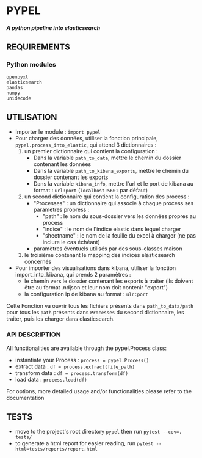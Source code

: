 # PYPEL 
##### _A python pipeline into elasticsearch_
## REQUIREMENTS
### Python modules
```
openpyxl
elasticsearch
pandas
numpy
unidecode
```
## UTILISATION
   - Importer le module : `import pypel`
   - Pour charger des données, utiliser la fonction principale, `pypel.process_into_elastic`, qui attend 3 dictionnaires :
     1. un premier dictionnaire qui contient la configuration :
        - Dans la variable `path_to_data`, mettre le chemin du dossier contenant les données
        - Dans la variable `path_to_kibana_exports`, mettre le chemin du dossier contenant les exports
        - Dans la variable `kibana_info`, mettre l'url et le port de kibana au format : `url:port` (`localhost:5601` par défaut)
     2. un second dictionnaire qui contient la configuration des process :
        - "Processes" : un dictionnaire qui associe à chaque process ses paramètres propress :
           - "path" : le nom du sous-dossier vers les données propres au process
           - "indice" : le nom de l'indice elastic dans lequel charger
           - "sheetname" : le nom de la feuille du excel à charger (ne pas inclure le cas échéant)
        - paramètres éventuels utilisés par des sous-classes maison
     3. le troisième contenant le mapping des indices elasticsearch concernés
   - Pour importer des visualisations dans kibana, utiliser la fonction import_into_kibana, qui prends 2 paramètres :
        - le chemin vers le dossier contenant les exports à traiter (ils doivent être au format .ndjson et leur nom doit contenir "export")
        - la configuration ip de kibana au format : `ulr:port`
   
   Cette Fonction va ouvrir tous les fichiers présents dans `path_to_data/path` pour tous les `path` présents dans
   `Processes` du second dictionnaire, les traiter, puis les charger dans elasticsearch.
### API DESCRIPTION
All functionalities are available through the pypel.Process class:

 - instantiate your Process : `process = pypel.Process()`
 - extract data : `df = process.extract(file_path)`
 - transform data : `df = process.transform(df)`
 - load data : `process.load(df)`

For options, more detailed usage and/or functionalities please refer to the documentation

## TESTS
   - move to the project's root directory `pypel` then run `pytest --cov=. tests/`
   - to generate a html report for easier reading, run `pytest --html=tests/reports/report.html`
